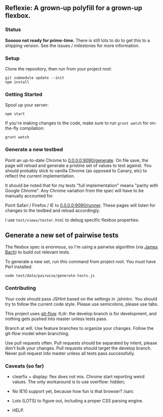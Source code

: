 Reflexie: A grown-up polyfill for a grown-up flexbox.
--------

### Status

__Sooooo not ready for prime-time.__ There is still lots to do to get this to a shipping version. See the issues / milestones for more information.

### Setup

Clone the repository, then run from your project root:

```shell
git submodule update --init
npm install
```

### Getting Started

Spool up your server:

```shell
npm start
```

If you're making changes to the code, make sure to run `grunt watch` for on-the-fly compilation:

```shell
grunt watch
```

### Generate a new testbed

Point an up-to-date Chrome to [0.0.0.0:9090/generate](http://0.0.0.0:9090/generate). On file save, the page will reload and generate a pristine set of values to test against. You should probably stick to vanilla Chrome (as opposed to Canary, etc) to reflect the current implementation.

It should be noted that for my tests "full implementation" means "parity with Google Chrome". Any Chrome variation from the spec will have to be manually accounted for.

Point Safari / Firefox / IE to [0.0.0.0:9090/runner](http://0.0.0.0:9090/runner). These pages will listen for changes to the testbed and reload accordingly.

I use `test/views/tester.html` to debug specific flexbox properties.

## Generate a new set of pairwise tests

The flexbox spec is enormous, so I'm using a pairwise algorithm (via [James Bach](http://www.satisfice.com/tools.shtml)) to build out relevant tests.

To generate a new set, run this command from project root. You must have Perl installed:

```shell
node test/data/pairwise/generate-tests.js
```

### Contributing

Your code should pass JSHint based on the settings in .jshintrc. You should try to follow the current code style. Please use semicolons, please use tabs.

This project uses [git-flow](https://github.com/nvie/gitflow). tl;dr: the develop branch is for development, and nothing gets pushed into master unless tests pass.

Branch at will. Use feature branches to organize your changes. Follow the git-flow model when branching.

Use pull requests often. Pull requests should be separated by intent, please don't bulk your changes. Pull requests should target the develop branch. Never pull request into master unless all tests pass successfully.

### Caveats (so far)

- clearfix + display: flex does not mix. Chrome start reporting weird values. The only workaround is to use overflow: hidden;

- No IE10 support yet, because how fun is that browser? /sarc

- Lots (LOTS) to figure out, including a proper CSS parsing engine.

- HELP.
 

